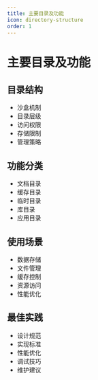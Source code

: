 ```yaml
---
title: 主要目录及功能
icon: directory-structure
order: 1
---
```


# 主要目录及功能

## 目录结构
- 沙盒机制
- 目录层级
- 访问权限
- 存储限制
- 管理策略

## 功能分类
- 文档目录
- 缓存目录
- 临时目录
- 库目录
- 应用目录

## 使用场景
- 数据存储
- 文件管理
- 缓存控制
- 资源访问
- 性能优化

## 最佳实践
- 设计规范
- 实现标准
- 性能优化
- 调试技巧
- 维护建议
